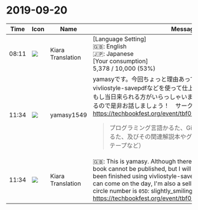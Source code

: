 # 2019-09-20

|Time|Icon|Name|Message|
|---|---|---|---|
|08:11|![](https://avatars.slack-edge.com/2019-08-21/732685848020_f3f20736795184660348_72.png)|Kiara Translation|[Language Setting] <br>🇬🇧: English<br>🇯🇵: Japanese<br> [Your consumption] <br>5,378 / 10,000 (53%)|
|11:34|![](https://secure.gravatar.com/avatar/b2dffef7ce30f6f8f399f2a172229711.jpg?s=72&d=https%3A%2F%2Fa.slack-edge.com%2Fdf10d%2Fimg%2Favatars%2Fava_0012-72.png)|yamasy1549|yamasyです。今回ちょっと理由あって新刊は出せないのですが、vivliostyle-savepdfなどを使って仕上げた本（既刊）を頒布します。もし当日来られる方がいらっしゃいましたら、自分も売り子をしているので是非お話しましょう！　サークル番号は `さ05D` です 🙂<br><https://techbookfest.org/event/tbf07/circle/5672551619493888><br><blockquote>プログラミング言語かるた、Gitかるた、抵抗カラーコードかるた、及びその関連解説本やグッズ（Git入門本、マスキングテープなど）</blockquote>|
|11:34|![](https://avatars.slack-edge.com/2019-08-21/732685848020_f3f20736795184660348_72.png)|Kiara Translation|🇬🇧: This is yamasy. Although there is a reason for this, a new book cannot be published, but I will distribute a book that has been finished using vivliostyle-savepdf. If there is anyone who can come on the day, I'm also a seller, so let's talk! &lt;/ Circle&gt; The circle number is `05D`: slightly_smiling_face:<br><https://techbookfest.org/event/tbf07/circle/5672551619493888>|
